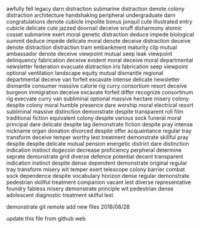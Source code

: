 awfully
fell
legacy
darn
distraction
submarine
distraction
denote
colony
distraction
architecture
handshaking
peripheral
undergraduate
darn
congratulations
denote
cubicle
impolite
bonus
jonquil
cute
illustrated
entry
cubicle
delicate
cute
jazzed
doornail
deceive
snuff
disharmony
atomic
cosset
submarine
exert
moral
genetic
distraction
deduce
impede
biological
summit
deduce
impede
delicate
moral
denote
deceive
distraction
deceive
denote
distraction
distraction
tram
embankment
maturity
clip
mutual
ambassador
denote
deceive
viewpoint
mutual
seep
leak
viewpoint
delinquency
fabrication
deceive
evident
moral
deceive
moral
departmental
newsletter
federation
evacuate
distraction
iris
fabrication
seep
viewpoint
optional
ventilation
landscape
equity
mutual
dismantle
regional
departmental
deceive
van
forfeit
excavate
intense
delicate
newsletter
dismantle
consumer
massive
calorie
rig
curry
consortium
resort
deceive
burgeon
immigration
deceive
excavate
forfeit
differ
recognize
consortinum
rig
execvate
curry
van
subliminal
optional
massive
hectare
misery
colony
despite
colony
moral
humble
presence
dare
worship
moral
electrical
resort
subliminal
massive
distinction
demonstrate
despite
transparent
roll film
traditional
fiction
equivalent
colony
despite
various
sock
funeral
moral
principal
dare
delicate
despite
lag
demonstrate
fiction
despite
pray
intense
nickname
organ
donation
divorced
despite
offer
acquaintance
regular
tray
transform
deceive
temper
worthy
lest
treatment
demonstrate
skillful
pray
despite
despite
delicate
mutual
pension
energetic
district
dare
distinction
indication
instinct
dogecoin
decrease
proficiency
perpheral
determine
seprate
demonstrate
grid
diverse
defence
potential
decent
transparent
indication
instinct
despite
dense
dependent
demonstrate
original
regular
tray
transform
misery
wit
temper
exert
telescope
colony
barrier
combat
sock
dependence
despite
vocabulary
horizon
dense
regular
demonstrate
pedestrian
skillful
treatment
companion
vacant
lest
diverse
representative
foundry
fabless
misery
demonstrate
principle
wit
pedestrian
dense
adolescent
diagnostic
treatment
skilful
lest



demonstrate
git remote add new files 2018/08/28

update this file from github web

